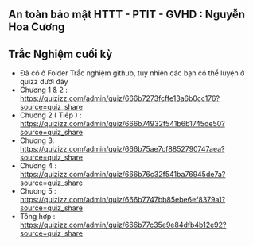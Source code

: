 ## An toàn bảo mật HTTT - PTIT - GVHD : Nguyễn Hoa Cương
## Trắc Nghiệm cuối kỳ 
- Đã có ở Folder Trắc nghiệm github, tuy nhiên các bạn có thể luyện ở quizz dưới đây
- Chương 1 & 2 : https://quizizz.com/admin/quiz/666b7273fcffe13a6b0cc176?source=quiz_share
- Chương 2 ( Tiếp ) : https://quizizz.com/admin/quiz/666b74932f541b6b1745de50?source=quiz_share
- Chương 3: https://quizizz.com/admin/quiz/666b75ae7cf8852790747aea?source=quiz_share
- Chương 4 : https://quizizz.com/admin/quiz/666b76c32f541ba76945de7a?source=quiz_share
- Chương 5 : https://quizizz.com/admin/quiz/666b7747bb85ebe6ef8379a1?source=quiz_share
- Tổng hợp : https://quizizz.com/admin/quiz/666b77c35e9e84dfb4b12e92?source=quiz_share
